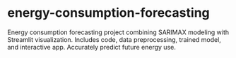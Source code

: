 # energy-consumption-forecasting
Energy consumption forecasting project combining SARIMAX modeling with Streamlit visualization. Includes code, data preprocessing, trained model, and interactive app. Accurately predict future energy use.
